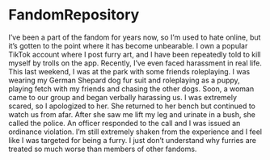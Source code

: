 # FandomRepository
I’ve been a part of the fandom for years now, so I’m used to hate online, but it’s gotten to the point where it has become unbearable. I own a popular TikTok account where I post furry art, and I have been repeatedly told to kill myself by trolls on the app. Recently, I’ve even faced harassment in real life. This last weekend, I was at the park with some friends roleplaying. I was wearing my German Shepard dog fur suit and roleplaying as a puppy, playing fetch with my friends and chasing the other dogs. Soon, a woman came to our group and began verbally harassing us. I was extremely scared, so I apologized to her. She returned to her bench but continued to watch us from afar. After she saw me lift my leg and urinate in a bush, she called the police. An officer responded to the call and I was issued an ordinance violation. I’m still extremely shaken from the experience and I feel like I was targeted for being a furry. I just don’t understand why furries are treated so much worse than members of other fandoms. 
